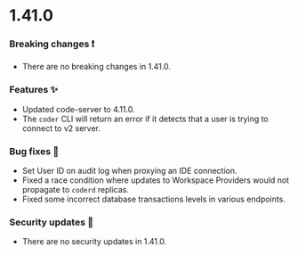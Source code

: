 # 1.41.0

### Breaking changes ❗

- There are no breaking changes in 1.41.0.

### Features ✨

- Updated code-server to 4.11.0.
- The `coder` CLI will return an error if it detects that a user is trying to
  connect to v2 server.

### Bug fixes 🐛

- Set User ID on audit log when proxying an IDE connection.
- Fixed a race condition where updates to Workspace Providers would not
  propagate to `coderd` replicas.
- Fixed some incorrect database transactions levels in various endpoints.

### Security updates 🔐

- There are no security updates in 1.41.0.
